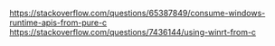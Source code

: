 https://stackoverflow.com/questions/65387849/consume-windows-runtime-apis-from-pure-c
https://stackoverflow.com/questions/7436144/using-winrt-from-c
